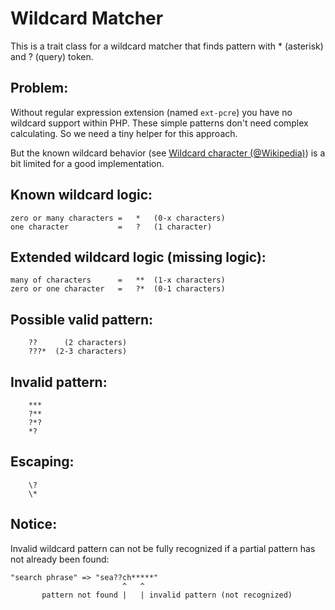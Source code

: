 Wildcard Matcher
================

This is a trait class for a wildcard matcher that finds pattern with * (asterisk) and ? (query) token.


Problem:
--------

Without regular expression extension (named `ext-pcre`) you have no wildcard support within PHP.
These simple patterns don't need complex calculating. So we need a tiny helper for this approach.

But the known wildcard behavior (see [Wildcard character (@Wikipedia)](https://en.wikipedia.org/wiki/Wildcard_character))
is a bit limited for a good implementation.


Known wildcard logic:
---------------------

    zero or many characters =   *   (0-x characters)
    one character           =   ?   (1 character)


Extended wildcard logic (missing logic):
----------------------------------------

    many of characters      =   **  (1-x characters)
    zero or one character   =   ?*  (0-1 characters)


Possible valid pattern:
-----------------------

        ??      (2 characters)
        ???*  (2-3 characters)


Invalid pattern:
----------------

        ***
        ?**
        ?*?
        *?


Escaping:
---------

        \?
        \*


Notice:
-------

Invalid wildcard pattern can not be fully recognized if a partial pattern has not already been found:

    "search phrase" => "sea??ch*****"
                             ^   ^
           pattern not found |   | invalid pattern (not recognized)
